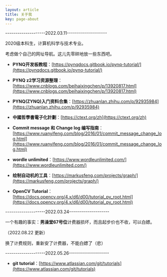 ```yaml
---
layout: article
title: 关于我
key: page-about
---
```


--------------------2022.03.11--------------------

2020级本科生，计算机科学与技术专业。

考虑做个自己的网址导航。这儿先零碎地放一些东西吧。

- **PYNQ开发板教程**：[https://pynqdocs.gitbook.io/pynq-tutorial/](https://pynqdocs.gitbook.io/pynq-tutorial/)

- **PYNQ z2学习资源整理**：[https://www.cnblogs.com/beihaixingchen/p/13920817.html](https://www.cnblogs.com/beihaixingchen/p/13920817.html)

- **PYNQ(ZYNQ)入门资料合集**：[https://zhuanlan.zhihu.com/p/92935984](https://zhuanlan.zhihu.com/p/92935984)

- **中國哲學書電子化計劃**：[https://ctext.org/zh](https://ctext.org/zh)

- **Commit message 和 Change log 编写指南**：[https://www.ruanyifeng.com/blog/2016/01/commit_message_change_log.html](https://www.ruanyifeng.com/blog/2016/01/commit_message_change_log.html)

- **wordle unlimited**：[https://www.wordleunlimited.com/](https://www.wordleunlimited.com/)

- **绘制自动机的工具**：[https://markusfeng.com/projects/graph/](https://markusfeng.com/projects/graph/)

- **OpenCV Tutorial**：[https://docs.opencv.org/4.x/d6/d00/tutorial_py_root.html](https://docs.opencv.org/4.x/d6/d00/tutorial_py_root.html)

--------------------2022.03.24--------------------

一个有趣的事实：**男澡堂67号位**计费器损坏，而且起步价也不收，可以白嫖。

（2022.08.22 更新）

换了计费规则，重新安了计费器，不能白嫖了（悲）

--------------------2022.05.26--------------------

- **git tutorial**：[https://www.atlassian.com/git/tutorials](https://www.atlassian.com/git/tutorials)

<!-- 
![TeXt Theme](https://raw.githubusercontent.com/kitian616/jekyll-TeXt-theme/master/screenshots/TeXt-home.jpg)

TeXt is a super customizable Jekyll theme for personal site, team site, blog, project, documentation, etc. Similar to iOS 11 style, it has large and prominent titles, round buttons and cards.

```javascript
(() => console.log('Hello, World!'))();
```

## Features

- Responsive
- Semantic HTML
- Skins
- Highlight Theme
- Internationalization
- Search
- Table of contents
- Authors
- Additional styles (alert, tag, image, icon, button, grid, etc)
- Extensions (audios, videos, slides, demos)
- Markdown enhancements ([MathJax](https://www.mathjax.org/), [mermaid](https://mermaidjs.github.io/), [chartjs](http://www.chartjs.org/))
- Sharing ([AddToAny](https://www.addtoany.com/), [AddThis](https://www.addthis.com/))
- Comments ([Disqus](https://disqus.com/), [Gitalk](https://gitalk.github.io/), [Valine](https://valine.js.org/en/))
- Pageview ([LeanCloud](https://leancloud.cn/))
- Analytics ([Google Analytics](https://analytics.google.com/analytics/web/))
- RSS ([jekyll-feed](https://github.com/jekyll/jekyll-feed))

## Skins

TeXt has 6 built-in skins, you can also set up your own skin.

| `default` | `dark` | `forest` |
| --- |  --- | --- |
| ![Default](https://raw.githubusercontent.com/kitian616/jekyll-TeXt-theme/master/screenshots/skins_default.jpg) | ![Dark](https://raw.githubusercontent.com/kitian616/jekyll-TeXt-theme/master/screenshots/skins_dark.jpg) | ![Forest](https://raw.githubusercontent.com/kitian616/jekyll-TeXt-theme/master/screenshots/skins_forest.jpg) |

| `ocean` | `chocolate` | `orange` |
| --- |  --- | --- |
| ![Ocean](https://raw.githubusercontent.com/kitian616/jekyll-TeXt-theme/master/screenshots/skins_ocean.jpg) | ![Chocolate](https://raw.githubusercontent.com/kitian616/jekyll-TeXt-theme/master/screenshots/skins_chocolate.jpg) | ![Orange](https://raw.githubusercontent.com/kitian616/jekyll-TeXt-theme/master/screenshots/skins_orange.jpg) |

### Highlight Theme

TeXt use [Tomorrow](https://github.com/chriskempson/tomorrow-theme) as the highlight theme.

| `tomorrow` | `tomorrow-night` | `tomorrow-night-eighties` | `tomorrow-night-blue` | `tomorrow-night-bright` |
| --- |  --- | --- | --- |  --- |
| ![Tomorrow](https://raw.githubusercontent.com/kitian616/jekyll-TeXt-theme/master/screenshots/highlight_tomorrow.png) | ![Tomorrow Night](https://raw.githubusercontent.com/kitian616/jekyll-TeXt-theme/master/screenshots/highlight_tomorrow-night.png) | ![Tomorrow Night Eighties](https://raw.githubusercontent.com/kitian616/jekyll-TeXt-theme/master/screenshots/highlight_tomorrow-night-eighties.png) | ![Tomorrow Night Blue](https://raw.githubusercontent.com/kitian616/jekyll-TeXt-theme/master/screenshots/highlight_tomorrow-night-blue.png) | ![Tomorrow Night Bright](https://raw.githubusercontent.com/kitian616/jekyll-TeXt-theme/master/screenshots/highlight_tomorrow-night-bright.png) | -->
